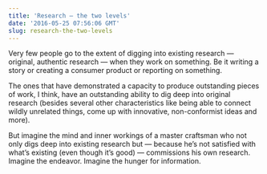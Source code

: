 ```yaml
---
title: 'Research — the two levels'
date: '2016-05-25 07:56:06 GMT'
slug: research-the-two-levels
---
```

Very few people go to the extent of digging into existing research — original, authentic research — when they work on something. Be it writing a story or creating a consumer product or reporting on something.

The ones that have demonstrated a capacity to produce outstanding pieces of work, I think, have an outstanding ability to dig deep into original research (besides several other characteristics like being able to connect wildly unrelated things, come up with innovative, non-conformist ideas and more).

But imagine the mind and inner workings of a master craftsman who not only digs deep into existing research but — because he’s not satisfied with what’s existing (even though it’s good) — commissions his own research. Imagine the endeavor. Imagine the hunger for information.